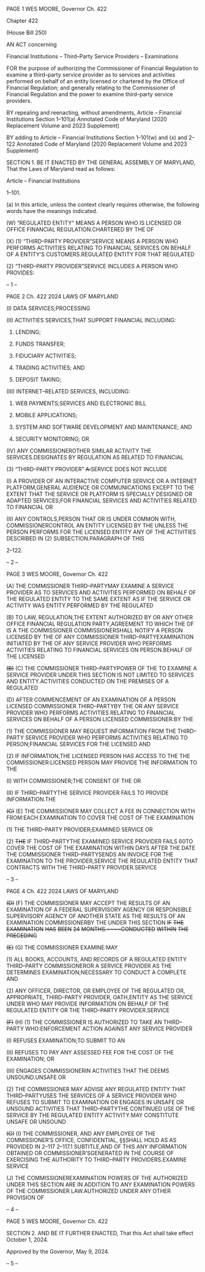 PAGE 1
WES MOORE, Governor Ch. 422

Chapter 422

(House Bill 250)

AN ACT concerning

Financial Institutions – Third–Party Service Providers – Examinations

FOR the purpose of authorizing the Commissioner of Financial Regulation to examine a
third–party service provider as to services and activities performed on behalf of an
entity licensed or chartered by the Office of Financial Regulation; and generally
relating to the Commissioner of Financial Regulation and the power to examine
third–party service providers.

BY repealing and reenacting, without amendments,
Article – Financial Institutions
Section 1–101(a)
Annotated Code of Maryland
(2020 Replacement Volume and 2023 Supplement)

BY adding to
Article – Financial Institutions
Section 1–101(w) and (x) and 2–122
Annotated Code of Maryland
(2020 Replacement Volume and 2023 Supplement)

SECTION 1. BE IT ENACTED BY THE GENERAL ASSEMBLY OF MARYLAND,
That the Laws of Maryland read as follows:

Article – Financial Institutions

1–101.

(a) In this article, unless the context clearly requires otherwise, the following
words have the meanings indicated.

(W) “REGULATED ENTITY” MEANS A PERSON WHO IS LICENSED OR
OFFICE FINANCIAL REGULATION.CHARTERED BY THE OF

(X) (1) “THIRD–PARTY PROVIDER”SERVICE MEANS A PERSON WHO
PERFORMS ACTIVITIES RELATING TO FINANCIAL SERVICES ON BEHALF OF A
ENTITY’S CUSTOMERS.REGULATED ENTITY FOR THAT REGULATED

(2) “THIRD–PARTY PROVIDER”SERVICE INCLUDES A PERSON WHO
PROVIDES:

– 1 –

PAGE 2
Ch. 422 2024 LAWS OF MARYLAND

(I) DATA SERVICES;PROCESSING

(II) ACTIVITIES SERVICES,THAT SUPPORT FINANCIAL
INCLUDING:

1. LENDING;

2. FUNDS TRANSFER;

3. FIDUCIARY ACTIVITIES;

4. TRADING ACTIVITIES; AND

5. DEPOSIT TAKING;

(III) INTERNET–RELATED SERVICES, INCLUDING:

1. WEB PAYMENTS;SERVICES AND ELECTRONIC BILL

2. MOBILE APPLICATIONS;

3. SYSTEM AND SOFTWARE DEVELOPMENT AND
MAINTENANCE; AND

4. SECURITY MONITORING; OR

(IV) ANY COMMISSIONEROTHER SIMILAR ACTIVITY THE
SERVICES.DESIGNATES BY REGULATION AS RELATED TO FINANCIAL

(3) “THIRD–PARTY PROVIDER” ~~A:~~SERVICE DOES NOT INCLUDE

(I) A PROVIDER OF AN INTERACTIVE COMPUTER SERVICE OR A
INTERNET PLATFORM,GENERAL AUDIENCE OR COMMUNICATIONS EXCEPT TO THE
EXTENT THAT THE SERVICE OR PLATFORM IS SPECIALLY DESIGNED OR ADAPTED
SERVICES;FOR FINANCIAL SERVICES AND ACTIVITIES RELATED TO FINANCIAL OR

(II) ANY CONTROLS,PERSON THAT OR IS UNDER COMMON
WITH, COMMISSIONERCONTROL AN ENTITY LICENSED BY THE UNLESS THE PERSON
PERFORMS FOR THE LICENSED ENTITY ANY OF THE ACTIVITIES DESCRIBED IN
(2) SUBSECTION.PARAGRAPH OF THIS

2–122.

– 2 –

PAGE 3
WES MOORE, Governor Ch. 422

(A) THE COMMISSIONER THIRD–PARTYMAY EXAMINE A SERVICE
PROVIDER AS TO SERVICES AND ACTIVITIES PERFORMED ON BEHALF OF THE
REGULATED ENTITY TO THE SAME EXTENT AS IF THE SERVICE OR ACTIVITY WAS
ENTITY.PERFORMED BY THE REGULATED

(B) TO LAW, REGULATION,THE EXTENT AUTHORIZED BY OR ANY OTHER
OFFICE FINANCIAL REGULATION PARTY,AGREEMENT TO WHICH THE OF IS A THE
COMMISSIONER COMMISSIONERSHALL NOTIFY A PERSON LICENSED BY THE OF ANY
COMMISSIONER THIRD–PARTYEXAMINATION INITIATED BY THE OF ANY SERVICE
PROVIDER WHO PERFORMS ACTIVITIES RELATING TO FINANCIAL SERVICES ON
PERSON.BEHALF OF THE LICENSED

~~(B)~~ (C) THE COMMISSIONER THIRD–PARTYPOWER OF THE TO EXAMINE A
SERVICE PROVIDER UNDER THIS SECTION IS NOT LIMITED TO SERVICES AND
ENTITY.ACTIVITIES CONDUCTED ON THE PREMISES OF A REGULATED

(D) AFTER COMMENCEMENT OF AN EXAMINATION OF A PERSON LICENSED
COMMISSIONER THIRD–PARTYBY THE OR ANY SERVICE PROVIDER WHO PERFORMS
ACTIVITIES RELATING TO FINANCIAL SERVICES ON BEHALF OF A PERSON LICENSED
COMMISSIONER:BY THE

(1) THE COMMISSIONER MAY REQUEST INFORMATION FROM THE
THIRD–PARTY SERVICE PROVIDER WHO PERFORMS ACTIVITIES RELATING TO
PERSON;FINANCIAL SERVICES FOR THE LICENSED AND

(2) IF INFORMATION,THE LICENSED PERSON HAS ACCESS TO THE THE
COMMISSIONER:LICENSED PERSON MAY PROVIDE THE INFORMATION TO THE

(I) WITH COMMISSIONER;THE CONSENT OF THE OR

(II) IF THIRD–PARTYTHE SERVICE PROVIDER FAILS TO PROVIDE
INFORMATION.THE

~~(C)~~ (E) THE COMMISSIONER MAY COLLECT A FEE IN CONNECTION WITH
FROM:EACH EXAMINATION TO COVER THE COST OF THE EXAMINATION

(1) THE THIRD–PARTY PROVIDER;EXAMINED SERVICE OR

(2) ~~THE~~ IF THIRD–PARTYTHE EXAMINED SERVICE PROVIDER FAILS
60TO COVER THE COST OF THE EXAMINATION WITHIN DAYS AFTER THE DATE THE
COMMISSIONER THIRD–PARTYSENDS AN INVOICE FOR THE EXAMINATION TO THE
PROVIDER,SERVICE THE REGULATED ENTITY THAT CONTRACTS WITH THE
THIRD–PARTY PROVIDER.SERVICE

– 3 –

PAGE 4
Ch. 422 2024 LAWS OF MARYLAND

~~(D)~~ (F) THE COMMISSIONER MAY ACCEPT THE RESULTS OF AN
EXAMINATION OF A FEDERAL SUPERVISORY AGENCY OR RESPONSIBLE
SUPERVISORY AGENCY OF ANOTHER STATE AS THE RESULTS OF AN EXAMINATION
COMMISSIONERBY THE UNDER THIS SECTION ~~IF~~ ~~THE~~ ~~EXAMINATION~~ ~~HAS~~ ~~BEEN~~
~~24~~ ~~MONTHS.~~~~CONDUCTED~~ ~~WITHIN~~ ~~THE~~ ~~PRECEDING~~

~~(E)~~ (G) THE COMMISSIONER EXAMINE:MAY

(1) ALL BOOKS, ACCOUNTS, AND RECORDS OF A REGULATED ENTITY
THIRD–PARTY COMMISSIONEROR A SERVICE PROVIDER AS THE DETERMINES
EXAMINATION;NECESSARY TO CONDUCT A COMPLETE AND

(2) ANY OFFICER, DIRECTOR, OR EMPLOYEE OF THE REGULATED
OR, APPROPRIATE, THIRD–PARTY PROVIDER, OATH,ENTITY AS THE SERVICE UNDER
WHO MAY PROVIDE INFORMATION ON BEHALF OF THE REGULATED ENTITY OR THE
THIRD–PARTY PROVIDER.SERVICE

~~(F)~~ (H) (1) THE COMMISSIONER IS AUTHORIZED TO TAKE AN
THIRD–PARTY WHO:ENFORCEMENT ACTION AGAINST ANY SERVICE PROVIDER

(I) REFUSES EXAMINATION;TO SUBMIT TO AN

(II) REFUSES TO PAY ANY ASSESSED FEE FOR THE COST OF THE
EXAMINATION; OR

(III) ENGAGES COMMISSIONERIN ACTIVITIES THAT THE DEEMS
UNSOUND.UNSAFE OR

(2) THE COMMISSIONER MAY ADVISE ANY REGULATED ENTITY THAT
THIRD–PARTYUSES THE SERVICES OF A SERVICE PROVIDER WHO REFUSES TO
SUBMIT TO EXAMINATION OR ENGAGES IN UNSAFE OR UNSOUND ACTIVITIES THAT
THIRD–PARTYTHE CONTINUED USE OF THE SERVICE BY THE REGULATED ENTITY
ACTIVITY.MAY CONSTITUTE UNSAFE OR UNSOUND

~~(G)~~ (I) THE COMMISSIONER, AND ANY EMPLOYEE OF THE
COMMISSIONER’S OFFICE, CONFIDENTIAL, §§SHALL HOLD AS AS PROVIDED IN
2–117 2–117.1 SUBTITLE,AND OF THIS ANY INFORMATION OBTAINED OR
COMMISSIONER’SGENERATED IN THE COURSE OF EXERCISING THE AUTHORITY TO
THIRD–PARTY PROVIDERS.EXAMINE SERVICE

(J) THE COMMISSIONEREXAMINATION POWERS OF THE AUTHORIZED
UNDER THIS SECTION ARE IN ADDITION TO ANY EXAMINATION POWERS OF THE
COMMISSIONER LAW.AUTHORIZED UNDER ANY OTHER PROVISION OF

– 4 –

PAGE 5
WES MOORE, Governor Ch. 422

SECTION 2. AND BE IT FURTHER ENACTED, That this Act shall take effect
October 1, 2024.

Approved by the Governor, May 9, 2024.

– 5 –